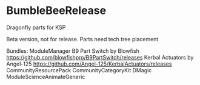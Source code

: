 # BumbleBeeRelease
Dragonfly parts for KSP

Beta version, not for release. Parts need tech tree placement

Bundles:
ModuleManager
B9 Part Switch by Blowfish https://github.com/blowfishpro/B9PartSwitch/releases
Kerbal Actuators by Angel-125 https://github.com/Angel-125/KerbalActuators/releases
CommunityResourcePack
CommunityCategoryKit 
DMagic ModuleScienceAnimateGeneric
